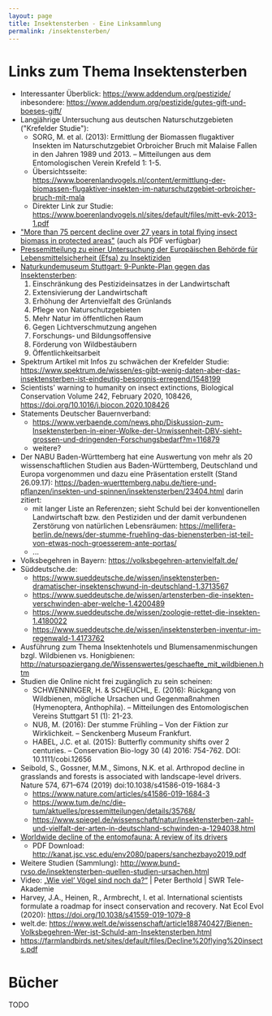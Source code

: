 ```yaml
---
layout: page
title: Insektensterben - Eine Linksammlung
permalink: /insektensterben/
---
```


# Links zum Thema Insektensterben

- Interessanter Überblick: <https://www.addendum.org/pestizide/> inbesondere: <https://www.addendum.org/pestizide/gutes-gift-und-boeses-gift/>
- Langjährige Untersuchung aus deutschen Naturschutzgebieten ("Krefelder Studie"):
	- SORG, M. et al. (2013): Ermittlung der Biomassen flugaktiver Insekten im Naturschutzgebiet Orbroicher Bruch mit Malaise Fallen in den Jahren 1989 und 2013. – Mitteilungen aus dem Entomologischen Verein Krefeld 1: 1-5.
	- Übersichtsseite: <https://www.boerenlandvogels.nl/content/ermittlung-der-biomassen-flugaktiver-insekten-im-naturschutzgebiet-orbroicher-bruch-mit-mala>
	- Direkter Link zur Studie: <https://www.boerenlandvogels.nl/sites/default/files/mitt-evk-2013-1.pdf>
- ["More than 75 percent decline over 27 years in total flying insect biomass in protected areas"](https://doi.org/10.1371/journal.pone.0185809) (auch als PDF verfügbar)
- [Pressemitteilung zu einer Untersuchung der Europäischen Behörde für Lebensmittelsicherheit (Efsa) zu Insektiziden](https://www.efsa.europa.eu/en/press/news/180228)
- [Naturkundemuseum Stuttgart: 9-Punkte-Plan gegen das Insektensterben](https://www.naturkundemuseum-bw.de/sites/default/files/presse/9-punkte_plan_gegen_das_insektensterben_19_okt_2018_0.pdf):
    1. Einschränkung des Pestizideinsatzes in der Landwirtschaft
    2. Extensivierung der Landwirtschaft
    3. Erhöhung der Artenvielfalt des Grünlands
    4. Pflege von Naturschutzgebieten
    5. Mehr Natur im öffentlichen Raum
    6. Gegen Lichtverschmutzung angehen
    7. Forschungs‐ und Bildungsoffensive
    8. Förderung von Wildbestäubern
    9. Öffentlichkeitsarbeit
- Spektrum Artikel mit Infos zu schwächen der Krefelder Studie: <https://www.spektrum.de/wissen/es-gibt-wenig-daten-aber-das-insektensterben-ist-eindeutig-besorgnis-erregend/1548199>
- Scientists' warning to humanity on insect extinctions, Biological Conservation
    Volume 242, February 2020, 108426, <https://doi.org/10.1016/j.biocon.2020.108426>
- Statements Deutscher Bauernverband:
	- <https://www.verbaende.com/news.php/Diskussion-zum-Insektensterben-in-einer-Wolke-der-Unwissenheit-DBV-sieht-grossen-und-dringenden-Forschungsbedarf?m=116879>
	- weitere?
- Der NABU Baden-Württemberg hat eine Auswertung von mehr als 20 wissenschaftlichen Studien aus Baden-Württemberg, Deutschland und Europa vorgenommen und dazu eine Präsentation erstellt (Stand 26.09.17): <https://baden-wuerttemberg.nabu.de/tiere-und-pflanzen/insekten-und-spinnen/insektensterben/23404.html>
	darin zitiert:
	- mit langer Liste an Referenzen; sieht Schuld bei der konventionellen Landwirtschaft bzw. den Pestiziden und der damit verbundenen Zerstörung von natürlichen Lebensräumen: <https://mellifera-berlin.de/news/der-stumme-fruehling-das-bienensterben-ist-teil-von-etwas-noch-groesserem-ante-portas/>
	- ...
- Volksbegehren in Bayern: https://volksbegehren-artenvielfalt.de/
- Süddeutsche.de:
	- https://www.sueddeutsche.de/wissen/insektensterben-dramatischer-insektenschwund-in-deutschland-1.3713567
	- https://www.sueddeutsche.de/wissen/artensterben-die-insekten-verschwinden-aber-welche-1.4200489
	- https://www.sueddeutsche.de/wissen/zoologie-rettet-die-insekten-1.4180022
	- https://www.sueddeutsche.de/wissen/insektensterben-inventur-im-regenwald-1.4173762
- Ausführung zum Thema Insektenhotels und Blumensamenmischungen bzgl. Wildbienen vs. Honigbienen: <http://naturspaziergang.de/Wissenswertes/geschaefte_mit_wildbienen.htm>
- Studien die Online nicht frei zugänglich zu sein scheinen:
	- SCHWENNINGER, H. & SCHEUCHL, E. (2016): Rückgang von Wildbienen, mögliche Ursachen und Gegenmaßnahmen (Hymenoptera, Anthophila). – Mitteilungen des Entomologischen Vereins Stuttgart 51 (1): 21-23.
	- NUß, M. (2016): Der stumme Frühling – Von der Fiktion zur Wirklichkeit. – Senckenberg Museum Frankfurt.
	- HABEL, J.C. et al. (2015): Butterfly community shifts over 2 centuries. – Conservation Bio-logy 30 (4) 2016: 754-762. DOI: 10.1111/cobi.12656
- Seibold, S., Gossner, M.M., Simons, N.K. et al. Arthropod decline in grasslands and forests is associated with landscape-level drivers. Nature 574, 671–674 (2019) doi:10.1038/s41586-019-1684-3
    - https://www.nature.com/articles/s41586-019-1684-3
    - https://www.tum.de/nc/die-tum/aktuelles/pressemitteilungen/details/35768/
    - https://www.spiegel.de/wissenschaft/natur/insektensterben-zahl-und-vielfalt-der-arten-in-deutschland-schwinden-a-1294038.html
- [Worldwide decline of the entomofauna: A review of its drivers](https://www.sciencedirect.com/science/article/abs/pii/S0006320718313636)
	- PDF Download: <http://kanat.jsc.vsc.edu/env2080/papers/sanchezbayo2019.pdf>
- Weitere Studien (Sammlung): <http://www.bund-rvso.de/insektensterben-quellen-studien-ursachen.html>
- Video: [„Wie viel‘ Vögel sind noch da?“](https://youtu.be/y-c-vk5ms5A) | Peter Berthold | SWR Tele-Akademie
- Harvey, J.A., Heinen, R., Armbrecht, I. et al. International scientists formulate a roadmap for insect conservation and recovery. Nat Ecol Evol (2020): <https://doi.org/10.1038/s41559-019-1079-8>
- welt.de: <https://www.welt.de/wissenschaft/article188740427/Bienen-Volksbegehren-Wer-ist-Schuld-am-Insektensterben.html>
- <https://farmlandbirds.net/sites/default/files/Decline%20flying%20insects.pdf>
		
# Bücher

TODO